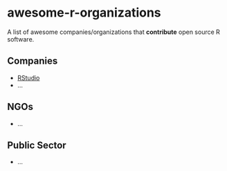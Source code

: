 # awesome-r-organizations
A list of awesome companies/organizations that **contribute** open source R software. 

## Companies

* [RStudio](https://www.rstudio.com)
* ...

## NGOs

* ...

## Public Sector

* ...
